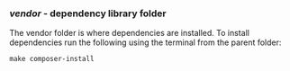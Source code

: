 ### *vendor* - dependency library folder

The vendor folder is where dependencies are installed.
To install dependencies run the following using the terminal from the parent folder:

    make composer-install
